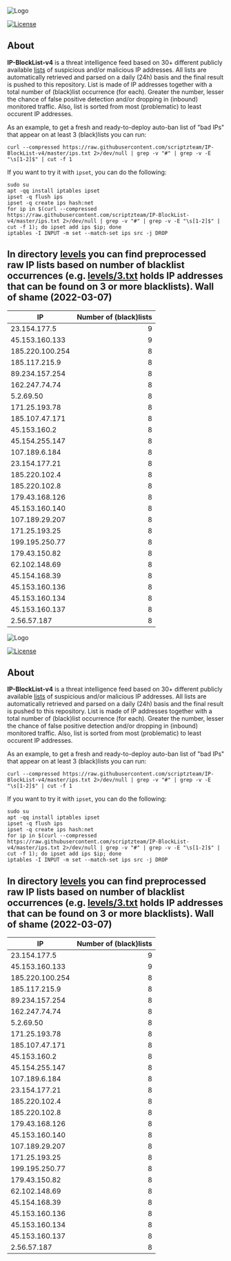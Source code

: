 ![Logo](https://i.imgur.com/PyKLAe7.png)

[![License](https://img.shields.io/badge/license-The_Unlicense-red.svg)](https://unlicense.org/)

About
----

**IP-BlockList-v4** is a threat intelligence feed based on 30+ different publicly available [lists](https://github.com/stamparm/maltrail) of suspicious and/or malicious IP addresses. All lists are automatically retrieved and parsed on a daily (24h) basis and the final result is pushed to this repository. List is made of IP addresses together with a total number of (black)list occurrence (for each). Greater the number, lesser the chance of false positive detection and/or dropping in (inbound) monitored traffic. Also, list is sorted from most (problematic) to least occurent IP addresses.

As an example, to get a fresh and ready-to-deploy auto-ban list of "bad IPs" that appear on at least 3 (black)lists you can run:

```
curl --compressed https://raw.githubusercontent.com/scriptzteam/IP-BlockList-v4/master/ips.txt 2>/dev/null | grep -v "#" | grep -v -E "\s[1-2]$" | cut -f 1
```

If you want to try it with `ipset`, you can do the following:

```
sudo su
apt -qq install iptables ipset
ipset -q flush ips
ipset -q create ips hash:net
for ip in $(curl --compressed https://raw.githubusercontent.com/scriptzteam/IP-BlockList-v4/master/ips.txt 2>/dev/null | grep -v "#" | grep -v -E "\s[1-2]$" | cut -f 1); do ipset add ips $ip; done
iptables -I INPUT -m set --match-set ips src -j DROP
```

In directory [levels](levels) you can find preprocessed raw IP lists based on number of blacklist occurrences (e.g. [levels/3.txt](levels/3.txt) holds IP addresses that can be found on 3 or more blacklists).
Wall of shame (2022-03-07)
----

|IP|Number of (black)lists|
|---|--:|
23.154.177.5|9
45.153.160.133|9
185.220.100.254|8
185.117.215.9|8
89.234.157.254|8
162.247.74.74|8
5.2.69.50|8
171.25.193.78|8
185.107.47.171|8
45.153.160.2|8
45.154.255.147|8
107.189.6.184|8
23.154.177.21|8
185.220.102.4|8
185.220.102.8|8
179.43.168.126|8
45.153.160.140|8
107.189.29.207|8
171.25.193.25|8
199.195.250.77|8
179.43.150.82|8
62.102.148.69|8
45.154.168.39|8
45.153.160.136|8
45.153.160.134|8
45.153.160.137|8
2.56.57.187|8
![Logo](https://i.imgur.com/PyKLAe7.png)

[![License](https://img.shields.io/badge/license-The_Unlicense-red.svg)](https://unlicense.org/)

About
----

**IP-BlockList-v4** is a threat intelligence feed based on 30+ different publicly available [lists](https://github.com/stamparm/maltrail) of suspicious and/or malicious IP addresses. All lists are automatically retrieved and parsed on a daily (24h) basis and the final result is pushed to this repository. List is made of IP addresses together with a total number of (black)list occurrence (for each). Greater the number, lesser the chance of false positive detection and/or dropping in (inbound) monitored traffic. Also, list is sorted from most (problematic) to least occurent IP addresses.

As an example, to get a fresh and ready-to-deploy auto-ban list of "bad IPs" that appear on at least 3 (black)lists you can run:

```
curl --compressed https://raw.githubusercontent.com/scriptzteam/IP-BlockList-v4/master/ips.txt 2>/dev/null | grep -v "#" | grep -v -E "\s[1-2]$" | cut -f 1
```

If you want to try it with `ipset`, you can do the following:

```
sudo su
apt -qq install iptables ipset
ipset -q flush ips
ipset -q create ips hash:net
for ip in $(curl --compressed https://raw.githubusercontent.com/scriptzteam/IP-BlockList-v4/master/ips.txt 2>/dev/null | grep -v "#" | grep -v -E "\s[1-2]$" | cut -f 1); do ipset add ips $ip; done
iptables -I INPUT -m set --match-set ips src -j DROP
```

In directory [levels](levels) you can find preprocessed raw IP lists based on number of blacklist occurrences (e.g. [levels/3.txt](levels/3.txt) holds IP addresses that can be found on 3 or more blacklists).
Wall of shame (2022-03-07)
----

|IP|Number of (black)lists|
|---|--:|
23.154.177.5|9
45.153.160.133|9
185.220.100.254|8
185.117.215.9|8
89.234.157.254|8
162.247.74.74|8
5.2.69.50|8
171.25.193.78|8
185.107.47.171|8
45.153.160.2|8
45.154.255.147|8
107.189.6.184|8
23.154.177.21|8
185.220.102.4|8
185.220.102.8|8
179.43.168.126|8
45.153.160.140|8
107.189.29.207|8
171.25.193.25|8
199.195.250.77|8
179.43.150.82|8
62.102.148.69|8
45.154.168.39|8
45.153.160.136|8
45.153.160.134|8
45.153.160.137|8
2.56.57.187|8
